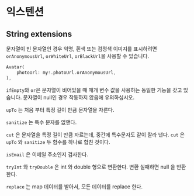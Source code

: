 # 익스텐션


## String extensions

문자열이 빈 문자열인 경우 익명, 흰색 또는 검정색 이미지를 표시하려면 `orAnonymousUrl`, `orWhiteUrl`, `orBlackUrl`을 사용할 수 있습니다.

```dart
Avatar(
    photoUrl: my!.photoUrl.orAnonymousUrl,
),
```

`ifEmpty`와 `or`은 문자열이 비어있을 때 매개 변수 값을 사용하는 동일한 기능을 갖고 있습니다. 문자열이 null인 경우 작동하지 않음에 유의하십시오.

`upTo` 는 처음 부터 특정 길이 만큼 문자열을 자른다.

`sanitize` 는 특수 문자를 없앤다.

`cut` 은 문자열을 특정 길이 만큼 자르는데, 중간에 특수문자도 같이 잘라 낸다. `cut` 은 `upTo` 와 `sanitize` 두 함수를 하나로 합친 것이다.

`isEmail` 은 이메일 주소인지 검사한다.

`tryInt` 와 `tryDouble` 은 int 와 double 형으로 변환한다. 변환 실패하면 null 을 반환한다.

`replace` 는 map 데이터를 받아서, 모든 데이터를 replace 한다.
